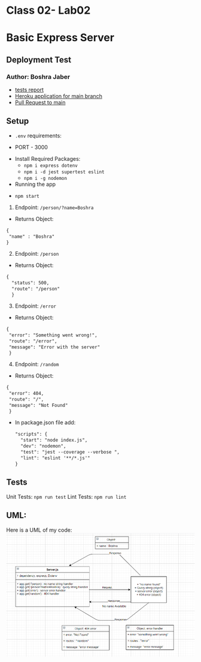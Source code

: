 # Class 02- Lab02
# Basic Express Server
## Deployment Test
### Author: Boshra Jaber
* [tests report](https://github.com/BoshraJaber/basic-express-server/actions)
* [Heroku application for main branch](https://boshra-basic-express-server.herokuapp.com/)
* [Pull Request to main](https://github.com/BoshraJaber/basic-express-server/pull/3)

## Setup
- `.env` requirements:
 * PORT - 3000
- Install Required Packages:
  * `npm i express dotenv`
  * `npm i -d jest supertest eslint`
  * `npm i -g nodemon`
- Running the app
 * `npm start`
 1. Endpoint: `/person/?name=Boshra`
   * Returns Object:
  ```
  {
   "name" : "Boshra"
  }
  ```
 2. Endpoint: `/person`
   * Returns Object:
  ```
  {
    "status": 500,
    "route": "/person"
    }
  ``` 
 3. Endpoint: `/error`
   * Returns Object:
  ```
  {
   "error": "Something went wrong!",
   "route": "/error",
   "message": "Error with the server"
   }
  ```
 4. Endpoint: `/random`
   * Returns Object:
  ```
  {
   "error": 404,
   "route": "/",
   "message": "Not Found"
   }
  ```
- In package.json file add:
  ```
  "scripts": {
    "start": "node index.js",
    "dev": "nodemon",
    "test": "jest --coverage --verbose ",
    "lint": "eslint '**/*.js'"
  }
  ```

## Tests
Unit Tests: `npm run test`
Lint Tests: `npm run lint`

## UML:
Here is a UML of my code: 
![](./src/lab02.png)